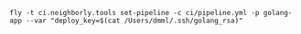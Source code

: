`fly -t ci.neighborly.tools set-pipeline -c ci/pipeline.yml -p golang-app --var "deploy_key=$(cat /Users/dmml/.ssh/golang_rsa)"`
